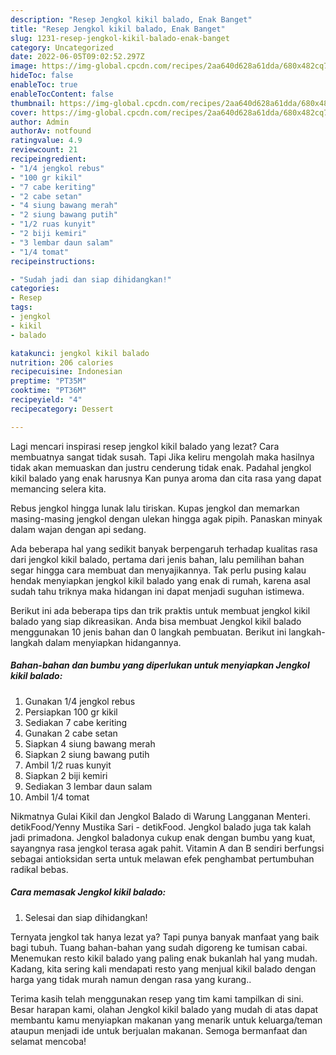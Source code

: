 ```yaml
---
description: "Resep Jengkol kikil balado, Enak Banget"
title: "Resep Jengkol kikil balado, Enak Banget"
slug: 1231-resep-jengkol-kikil-balado-enak-banget
category: Uncategorized
date: 2022-06-05T09:02:52.297Z
image: https://img-global.cpcdn.com/recipes/2aa640d628a61dda/680x482cq70/jengkol-kikil-balado-foto-resep-utama.jpg
hideToc: false
enableToc: true
enableTocContent: false
thumbnail: https://img-global.cpcdn.com/recipes/2aa640d628a61dda/680x482cq70/jengkol-kikil-balado-foto-resep-utama.jpg
cover: https://img-global.cpcdn.com/recipes/2aa640d628a61dda/680x482cq70/jengkol-kikil-balado-foto-resep-utama.jpg
author: Admin
authorAv: notfound
ratingvalue: 4.9
reviewcount: 21
recipeingredient:
- "1/4 jengkol rebus"
- "100 gr kikil"
- "7 cabe keriting"
- "2 cabe setan"
- "4 siung bawang merah"
- "2 siung bawang putih"
- "1/2 ruas kunyit"
- "2 biji kemiri"
- "3 lembar daun salam"
- "1/4 tomat"
recipeinstructions:

- "Sudah jadi dan siap dihidangkan!"
categories:
- Resep
tags:
- jengkol
- kikil
- balado

katakunci: jengkol kikil balado 
nutrition: 206 calories
recipecuisine: Indonesian
preptime: "PT35M"
cooktime: "PT36M"
recipeyield: "4"
recipecategory: Dessert

---
```



Lagi mencari inspirasi resep jengkol kikil balado yang lezat? Cara membuatnya sangat tidak susah. Tapi Jika keliru mengolah maka hasilnya tidak akan memuaskan dan justru cenderung tidak enak. Padahal jengkol kikil balado yang enak harusnya Kan punya aroma dan cita rasa yang dapat memancing selera kita.


Rebus jengkol hingga lunak lalu tiriskan. Kupas jengkol dan memarkan masing-masing jengkol dengan ulekan hingga agak pipih. Panaskan minyak dalam wajan dengan api sedang.

Ada beberapa hal yang sedikit banyak berpengaruh terhadap kualitas rasa dari jengkol kikil balado, pertama dari jenis bahan, lalu pemilihan bahan segar hingga cara membuat dan menyajikannya. Tak perlu pusing kalau hendak menyiapkan jengkol kikil balado yang enak di rumah, karena asal sudah tahu triknya maka hidangan ini dapat menjadi suguhan istimewa.


Berikut ini ada beberapa tips dan trik praktis untuk membuat jengkol kikil balado yang siap dikreasikan. Anda bisa membuat Jengkol kikil balado menggunakan 10 jenis bahan dan 0 langkah pembuatan. Berikut ini langkah-langkah dalam menyiapkan hidangannya.

<!--inarticleads1-->

##### Bahan-bahan dan bumbu yang diperlukan untuk menyiapkan Jengkol kikil balado:

1. Gunakan 1/4 jengkol rebus
1. Persiapkan 100 gr kikil
1. Sediakan 7 cabe keriting
1. Gunakan 2 cabe setan
1. Siapkan 4 siung bawang merah
1. Siapkan 2 siung bawang putih
1. Ambil 1/2 ruas kunyit
1. Siapkan 2 biji kemiri
1. Sediakan 3 lembar daun salam
1. Ambil 1/4 tomat


Nikmatnya Gulai Kikil dan Jengkol Balado di Warung Langganan Menteri. detikFood/Yenny Mustika Sari - detikFood. Jengkol balado juga tak kalah jadi primadona. Jengkol baladonya cukup enak dengan bumbu yang kuat, sayangnya rasa jengkol terasa agak pahit. Vitamin A dan B sendiri berfungsi sebagai antioksidan serta untuk melawan efek penghambat pertumbuhan radikal bebas. 

<!--inarticleads2-->

##### Cara memasak Jengkol kikil balado:


1. Selesai dan siap dihidangkan!

Ternyata jengkol tak hanya lezat ya? Tapi punya banyak manfaat yang baik bagi tubuh. Tuang bahan-bahan yang sudah digoreng ke tumisan cabai. Menemukan resto kikil balado yang paling enak bukanlah hal yang mudah. Kadang, kita sering kali mendapati resto yang menjual kikil balado dengan harga yang tidak murah namun dengan rasa yang kurang.. 

Terima kasih telah menggunakan resep yang tim kami tampilkan di sini. Besar harapan kami, olahan Jengkol kikil balado yang mudah di atas dapat membantu kamu menyiapkan makanan yang menarik untuk keluarga/teman ataupun menjadi ide untuk berjualan makanan. Semoga bermanfaat dan selamat mencoba!
